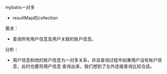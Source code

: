 mybatis一对多
- resultMap的collection

需求：
- 查询所有用户信息及用户关联的账户信息。
  
分析：
- 用户信息和他的账户信息为一对多关系，并且查询过程中如果用户没有账户信息，此时也要将用户信息
查询出来，我们想到了左外连接查询比较合适。